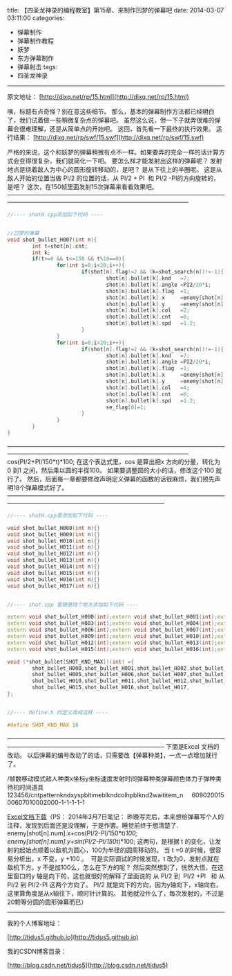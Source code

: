 title: 【四圣龙神录的编程教室】第15章、来制作凹梦的弹幕吧
date: 2014-03-07 03:11:00
categories:
- 弹幕制作
- 弹幕制作教程
- 妖梦
- 东方弹幕制作
- 弹幕射击
tags:
- 四圣龙神录
---
原文地址：
[http://dixq.net/rp/15.html](http://dixq.net/rp/15.html)

咦，标题有点奇怪？别在意这些细节。
那么，基本的弹幕制作方法都已经明白了，我们试着做一些稍微复杂点的弹幕吧。
虽然这么说，但一下子就弄很难的弹幕会很难理解，还是从简单点的开始吧。
这回，首先看一下最终的执行效果。
运行结果：
[http://dixq.net/rp/swf/15.swf](http://dixq.net/rp/swf/15.swf)

严格的来说，这个和妖梦的弹幕稍微有点不一样。如果要弄的完全一样的话计算方式会变得很复杂，我们就简化一下吧。
要怎么样才能发射出这样的弹幕呢？
发射地点是绕着敌人为中心的圆形旋转移动的，是吧？
是从下往上的半圈呢。
这是从敌人开始的位置当做 PI/2 的位置的话，从 PI/2 + PI  和 PI/2 -PI的方向旋转的，是吧？
这次，在150帧里面发射15次弹幕来看看效果吧。
——————————————————————————————————————————————————————————————————


```cpp
//---- shotH.cpp添加如下代码 ----


//凹梦的弹幕
void shot_bullet_H007(int n){
        int t=shot[n].cnt;
        int k;
        if(t>=0 && t<=150 && t%10==0){
                for(int i=0;i<20;i++){
                        if(shot[n].flag!=2 && (k=shot_search(n))!=-1){
                                shot[n].bullet[k].knd   =7;
                                shot[n].bullet[k].angle =PI2/20*i;
                                shot[n].bullet[k].flag  =1;
                                shot[n].bullet[k].x     =enemy[shot[n].num].x+cos(PI/2+PI/150*t)*100;
                                shot[n].bullet[k].y     =enemy[shot[n].num].y+sin(PI/2+PI/150*t)*100;
                                shot[n].bullet[k].col   =2;
                                shot[n].bullet[k].cnt   =0;
                                shot[n].bullet[k].spd   =1.2;
                        }
                }
                for(int i=0;i<20;i++){
                        if(shot[n].flag!=2 && (k=shot_search(n))!=-1){
                                shot[n].bullet[k].knd   =7;
                                shot[n].bullet[k].angle =PI2/20*i;
                                shot[n].bullet[k].flag  =1;
                                shot[n].bullet[k].x     =enemy[shot[n].num].x+cos(PI/2-PI/150*t)*100;
                                shot[n].bullet[k].y     =enemy[shot[n].num].y+sin(PI/2-PI/150*t)*100;
                                shot[n].bullet[k].col   =4;
                                shot[n].bullet[k].cnt   =0;
                                shot[n].bullet[k].spd   =1.2;
                                se_flag[0]=1;
                        }
                }
        }
}
```
——————————————————————————————————————————————————————————————————
cos(PI/2+PI/150*t)*100;
在这个表达式里，cos 是算出把x 方向的分量，转化为 0 到1 之间，然后乘以圆的半径100。
如果要调整圆的大小的话，修改这个100 就行了。
然后，后面每一章都要修改声明定义弹幕的函数的话很麻烦，我们预先声明18个弹幕模式好了。
——————————————————————————————————————————————————————————————


```cpp
//---- shotH.cpp里添加如下代码 ----

void shot_bullet_H008(int n){}
void shot_bullet_H009(int n){}
void shot_bullet_H010(int n){}
void shot_bullet_H011(int n){}
void shot_bullet_H012(int n){}
void shot_bullet_H013(int n){}
void shot_bullet_H014(int n){}
void shot_bullet_H015(int n){}
void shot_bullet_H016(int n){}
void shot_bullet_H017(int n){}


//---- shot.cpp 里随便找个地方添加如下代码 ----

extern void shot_bullet_H000(int);extern void shot_bullet_H001(int);extern void shot_bullet_H002(int);
extern void shot_bullet_H003(int);extern void shot_bullet_H004(int);extern void shot_bullet_H005(int);
extern void shot_bullet_H006(int);extern void shot_bullet_H007(int);extern void shot_bullet_H008(int);
extern void shot_bullet_H009(int);extern void shot_bullet_H010(int);extern void shot_bullet_H011(int);
extern void shot_bullet_H012(int);extern void shot_bullet_H013(int);extern void shot_bullet_H014(int);
extern void shot_bullet_H015(int);extern void shot_bullet_H016(int);extern void shot_bullet_H017(int);

void (*shot_bullet[SHOT_KND_MAX])(int) ={
        shot_bullet_H000,shot_bullet_H001,shot_bullet_H002,shot_bullet_H003,shot_bullet_H004,
        shot_bullet_H005,shot_bullet_H006,shot_bullet_H007,shot_bullet_H008,shot_bullet_H009,
        shot_bullet_H010,shot_bullet_H011,shot_bullet_H012,shot_bullet_H013,shot_bullet_H014,
        shot_bullet_H015,shot_bullet_H016,shot_bullet_H017,
};


//---- define.h 的定义改成这样 ----

#define SHOT_KND_MAX 18
```
——————————————————————————————————————————————————————————————
下面是Excel 文档的改动。
以后弹幕的编号改动了的话，只需要改【弹幕种类】，一点一点增加就行了。

/帧数移动模式敌人种类x坐标y坐标速度发射时间弹幕种类弹幕颜色体力子弹种类待机时间道具123456/cntpatternkndxyspbltimeblkndcolhpblknd2waititem_n     60902001500607010002000-1-1-1-1-1

[Excel文档下载](http://dixq.net/rp/img/15/storyH0.csv)（PS： 2014年3月7日笔记：
昨晚写完后，本来想给弹幕写个人的注释，发现到后面还是没理解，于是作罢。睡觉前终于想清楚了.
	enemy[shot[n].num].x+cos(PI/2-PI/150*t)*100;
	enemy[shot[n].num].y+sin(PI/2-PI/150*t)*100;
这两句，是根据 t 的变化，让发射的起始点顺着以敌机为圆心，100为半径的圆周移动的。
当 t =0 的时候，很容易分析出，x 不变，y +100 。  可是实际调试的时候发现，t 改为0，发射点就在敌机下方。y 不是加100么，怎么在下方的呢？
然后突然想到了，恍然大悟，在这里窗口的y 轴是向下的，这也就很好的解释了里面说的 从 PI/2 到  PI/2 +PI   和 从PI/2 到 PI/2-PI 这两个方向了。
PI/2 就是向下的方向，因为y轴向下，x轴向右，这里算角度是从x轴往下，顺时针计算的。
其他就没什么了，每次发射的，不过是20颗等分圆的圆形弹幕而已）

---
我的个人博客地址：

[http://tidus5.github.io](http://tidus5.github.io)

我的CSDN博客目录：

[http://blog.csdn.net/tidus5](http://blog.csdn.net/tidus5)
